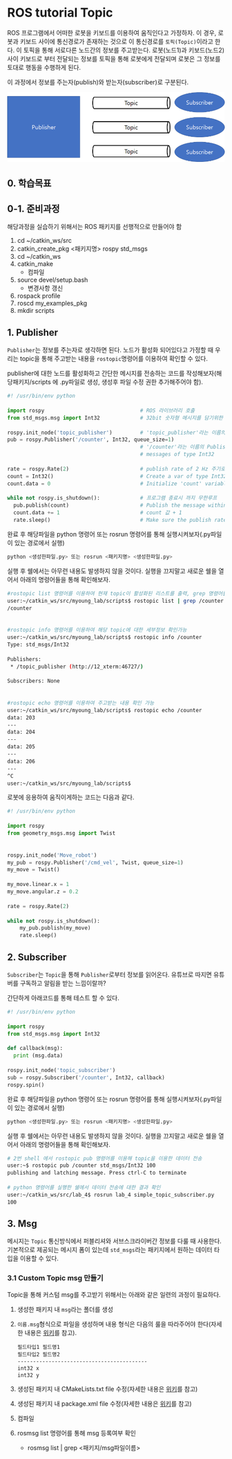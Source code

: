 # ROS tutorial Topic

ROS 프로그램에서 어떠한 로봇을 키보드를 이용하여 움직인다고 가정하자. 이 경우, 로봇과 키보드 사이에 통신경로가 존재하는 것으로 이 통신경로를 `토픽(Topic)`이라고 한다. 이 토픽을 통해 서로다른 노드간의 정보를 주고받는다. 로봇(노드1)과 키보드(노드2)사이 키보드로 부터 전달되는 정보를 토픽을 통해 로봇에게 전달되며 로봇은 그 정보를 토대로 행동을 수행하게 된다.

이 과정에서 정보를 주는자(publish)와 받는자(subscriber)로 구분된다.

<img src="images/ROS_tutorial_topic/image-20210302185348753.png" alt="image-20210302185348753" style="zoom:80%;" />



## 0. 학습목표





## 0-1. 준비과정

해당과정을 실습하기 위해서는 ROS 패키지를 선행적으로 만들어야 함

1. cd ~/catkin_ws/src
2. catkin_create_pkg <패키지명> rospy std_msgs
3. cd ~/catkin_ws
4. catkin_make
   - 컴파일
5. source devel/setup.bash 
   - 변경사항 갱신
6. rospack profile
7. roscd my_examples_pkg
8. mkdir scripts



## 1. Publisher

`Publisher`는 정보를 주는자로 생각하면 된다. 노드가 활성화 되어있다고 가정할 때 우리는 topic을 통해 주고받는 내용을 `rostopic`명령어를 이용하여 확인할 수 있다.

publisher에 대한 노드를 활성화하고 간단한 메시지를 전송하는 코드를 작성해보자(해당패키지/scripts 에 .py파일로 생성, 생성후 파일 수정 권한 추가해주어야 함).

```python
#! /usr/bin/env python

import rospy                               # ROS 라이브러리 호출
from std_msgs.msg import Int32             # 32bit 숫자형 메시지를 담기위한 패키지 import 

rospy.init_node('topic_publisher')         # 'topic_publisher'라는 이름의 노드를 init
pub = rospy.Publisher('/counter', Int32, queue_size=1)    
                                           # '/counter'라는 이름의 Publisher object 생성
                                           # messages of type Int32

rate = rospy.Rate(2)                       # publish rate of 2 Hz 주기로 설정
count = Int32()                            # Create a var of type Int32
count.data = 0                             # Initialize 'count' variable

while not rospy.is_shutdown():             # 프로그램 종료시 까지 무한루프
  pub.publish(count)                       # Publish the message within the 'count' variable
  count.data += 1                          # count 값 + 1
  rate.sleep()                             # Make sure the publish rate maintains at 2 Hz
```

완료 후 해당파일을 python 명령어 또는 rosrun 명령어를 통해 실행시켜보자(.py파일이 있는 경로에서 실행)

```bash
python <생성한파일.py> 또는 rosrun <패키지명> <생성한파일.py>
```

실행 후 쉘에서는 아무런 내용도 발생하지 않을 것이다. 실행을 끄지말고 새로운 쉘을 열어서 아래의 명령어들을 통해 확인해보자.

```bash
#rostopic list 명령어를 이용하여 현재 topic이 활성화된 리스트를 출력, grep 명령어를 이용하여 /counter 확인
user:~/catkin_ws/src/myoung_lab/scripts$ rostopic list | grep /counter
/counter


#rostopic info 명령어를 이용하여 해당 topic에 대한 세부정보 확인가능
user:~/catkin_ws/src/myoung_lab/scripts$ rostopic info /counter
Type: std_msgs/Int32

Publishers:
 * /topic_publisher (http://12_xterm:46727/)

Subscribers: None


#rostopic echo 명령어를 이용하여 주고받는 내용 확인 가능
user:~/catkin_ws/src/myoung_lab/scripts$ rostopic echo /counter
data: 203
---
data: 204
---
data: 205
---
data: 206
---
^C
user:~/catkin_ws/src/myoung_lab/scripts$

```

로봇에 응용하여 움직이게하는 코드는 다음과 같다.

```python
#! /usr/bin/env python

import rospy
from geometry_msgs.msg import Twist


rospy.init_node('Move_robot')
my_pub = rospy.Publisher('/cmd_vel', Twist, queue_size=1)
my_move = Twist()

my_move.linear.x = 1
my_move.angular.z = 0.2

rate = rospy.Rate(2)

while not rospy.is_shutdown():
    my_pub.publish(my_move)
    rate.sleep()

```



## 2. Subscriber

`Subscriber`는 `Topic`을 통해 `Publisher`로부터 정보를 읽어온다. 유튜브로 따지면 유튜버를 구독하고 알림을 받는 느낌이랄까?

간단하게 아래코드를 통해 테스트 할 수 있다.

```python
#! /usr/bin/env python

import rospy
from std_msgs.msg import Int32 

def callback(msg): 
  print (msg.data)

rospy.init_node('topic_subscriber')
sub = rospy.Subscriber('/counter', Int32, callback)
rospy.spin()
```

완료 후 해당파일을 python 명령어 또는 rosrun 명령어를 통해 실행시켜보자(.py파일이 있는 경로에서 실행)

```bash
python <생성한파일.py> 또는 rosrun <패키지명> <생성한파일.py>
```

실행 후 쉘에서는 아무런 내용도 발생하지 않을 것이다. 실행을 끄지말고 새로운 쉘을 열어서 아래의 명령어들을 통해 확인해보자.

```bash
# 2번 shell 에서 rostopic pub 명령어를 이용해 topic을 이용한 데이터 전송
user:~$ rostopic pub /counter std_msgs/Int32 100
publishing and latching message. Press ctrl-C to terminate

# python 명령어를 실행한 쉘에서 데이터 전송에 대한 결과 확인
user:~/catkin_ws/src/lab_4$ rosrun lab_4 simple_topic_subscriber.py
100

```







## 3. Msg

메시지는 `Topic` 통신방식에서 퍼블리셔와 서브스크라이버간 정보를 다룰 때 사용한다. 기본적으로 제공되는 메시지 폼이 있는데 `std_msgs`라는 패키지에서 원하는 데이터 타입을 이용할 수 있다.  

### 3.1 Custom Topic msg 만들기

Topic을 통해 커스텀 msg를 주고받기 위해서는 아래와 같은 일련의 과정이 필요하다. 

1. 생성한 패키지 내 `msg`라는 폴더를 생성

2. `이름.msg`형식으로 파일을 생성하며 내용 형식은 다음의 룰을 따라주어야 한다(자세한 내용은 [위키](http://wiki.ros.org/msg)를 참고).

   ```
   필드타입1 필드명1
   필드타입2 필드명2
   ------------------------------------------
   int32 x
   int32 y
   ```

3. 생성된 패키지 내 CMakeLists.txt file 수정(자세한 내용은 [위키](http://wiki.ros.org/msg)를 참고) 

4. 생성된 패키지 내 package.xml file 수정(자세한 내용은 [위키](http://wiki.ros.org/msg)를 참고)

5. 컴파일

6. rosmsg list 명령어를 통해 msg 등록여부 확인

   - rosmsg list | grep <패키지/msg파일이름>